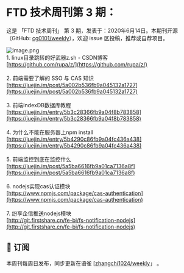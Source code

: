 # FTD 技术周刊第 3 期：
这是 「FTD 技术周刊」 第 3 期，发表于：2020年6月14日。本期刊开源（GitHub: [cg0101/weekly](https://github.com/cg0101/weekly)），欢迎 issue 区投稿，推荐或自荐项目。

![image.png](https://cdn.nlark.com/yuque/0/2020/png/132503/1605582821298-022db685-6b0f-444f-ae47-39f4618a3ddf.png#height=810&id=PkcqX&margin=%5Bobject%20Object%5D&name=image.png&originHeight=810&originWidth=1080&originalType=binary&size=746248&status=done&style=none&width=1080)<br />1. linux目录跳转的好武器z.sh - CSDN博客<br />[https://github.com/rupa/z/](https://github.com/rupa/z/)<br />
<br />2. 前端需要了解的 SSO 与 CAS 知识<br />[https://juejin.im/post/5a002b536fb9a045132a1727](https://juejin.im/post/5a002b536fb9a045132a1727)<br />
<br />3. 前端IndexDB数据库教程<br />[https://juejin.im/entry/5b3c28366fb9a04f8b783858](https://juejin.im/entry/5b3c28366fb9a04f8b783858)<br />
<br />4. 为什么不能在服务器上npm install<br />[https://juejin.im/entry/5b4290c86fb9a04fc436a438](https://juejin.im/entry/5b4290c86fb9a04fc436a438)<br />
<br />5. 前端监控到底在监控什么<br />[https://juejin.im/post/5a5ba6616fb9a01ca7136a8f](https://juejin.im/post/5a5ba6616fb9a01ca7136a8f)<br />
<br />6. nodejs实现cas认证模块<br />[https://www.npmjs.com/package/cas-authentication](https://www.npmjs.com/package/cas-authentication)<br />
<br />7. 纷享企信推送nodejs模块<br />[http://git.firstshare.cn/fe-bi/fs-notification-nodejs](http://git.firstshare.cn/fe-bi/fs-notification-nodejs)

## 📅 订阅
本周刊每周日发布，同步更新在语雀 [[zhangchi1024/weekly](https://www.yuque.com/zhangchi1024/weekly)」 。